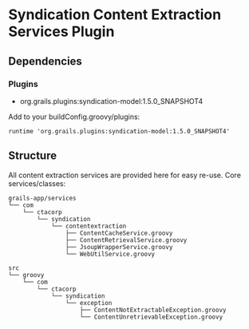 Syndication Content Extraction Services Plugin
===============================================

Dependencies
-----------------------------------------------
### Plugins
- org.grails.plugins:syndication-model:1.5.0_SNAPSHOT4

Add to your buildConfig.groovy/plugins:

    runtime 'org.grails.plugins:syndication-model:1.5.0_SNAPSHOT4'

Structure
------------------------------------------------
All content extraction services are provided here for easy re-use. Core services/classes:

    grails-app/services
    └── com
        └── ctacorp
            └── syndication
                └── contentextraction
                    ├── ContentCacheService.groovy
                    ├── ContentRetrievalService.groovy
                    ├── JsoupWrapperService.groovy
                    └── WebUtilService.groovy

    src
    └── groovy
        └── com
            └── ctacorp
                └── syndication
                    └── exception
                        ├── ContentNotExtractableException.groovy
                        └── ContentUnretrievableException.groovy